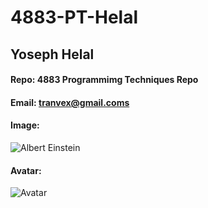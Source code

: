 # 4883-PT-Helal
## Yoseph Helal
#### Repo: 4883 Programmimg Techniques Repo
#### Email: tranvex@gmail.coms
#### Image:
![Albert Einstein](https://ca.slack-edge.com/TBMBG710S-U01DQM6GT3R-g7815573bd18-192)
#### Avatar:
![Avatar](https://avatars.githubusercontent.com/u/89526959?s=400&v=4)

